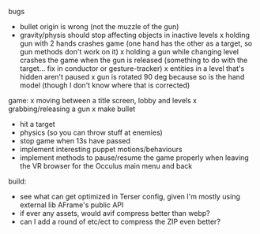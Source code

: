bugs
- bullet origin is wrong (not the muzzle of the gun)
- gravity/physis should stop affecting objects in inactive levels
x holding gun with 2 hands crashes game (one hand has the other as a target, so gun methods don't work on it)
x holding a gun while changing level crashes the game when the gun is released (something to do with the target... fix in conductor or gesture-tracker)
x entities in a level that's hidden aren't paused
x gun is rotated 90 deg because so is the hand model (though I don't know where that is corrected)

game:
x moving between a title screen, lobby and levels
x grabbing/releasing a gun
x make bullet
- hit a target
- physics (so you can throw stuff at enemies)
- stop game when 13s have passed
- implement interesting puppet motions/behaviours
- implement methods to pause/resume the game properly when leaving the VR browser for the Occulus main menu and back

build:
- see what can get optimized in Terser config, given I'm mostly using external lib AFrame's public API
- if ever any assets, would avif compress better than webp?
- can I add a round of etc/ect to compress the ZIP even better?